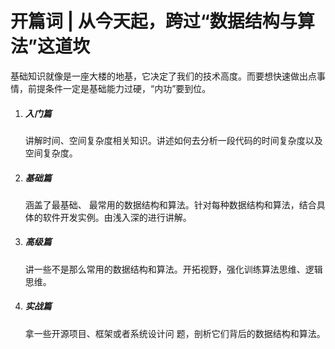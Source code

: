 # 开篇词 | 从今天起，跨过“数据结构与算法”这道坎

基础知识就像是一座大楼的地基，它决定了我们的技术高度。而要想快速做出点事情，前提条件一定是基础能力过硬，“内功”要到位。

1. ##### 入门篇

   讲解时间、空间复杂度相关知识。讲述如何去分析一段代码的时间复杂度以及空间复杂度。

2. ##### 基础篇

   涵盖了最基础、 最常用的数据结构和算法。针对每种数据结构和算法，结合具体的软件开发实例。由浅入深的进行讲解。

3. ##### 高级篇

   讲一些不是那么常用的数据结构和算法。开拓视野，强化训练算法思维、逻辑思维。

4. ##### 实战篇

   拿一些开源项目、框架或者系统设计问 题，剖析它们背后的数据结构和算法。